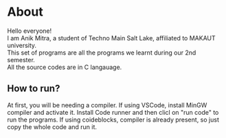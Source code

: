 # About
Hello everyone!<br>
I am Anik Mitra, a student of Techno Main Salt Lake, affiliated to MAKAUT university.<br>
This set of programs are all the programs we learnt during our 2nd semester.<br>
All the source codes are in C langauage.<br>

## How to run?
At first, you will be needing a compiler.
If using VSCode, install MinGW compiler and activate it.
Install Code runner and then clicl on "run code" to run the programs.
If using coideblocks, compiler is already present, so just copy the whole code and run it.
